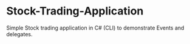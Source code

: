 # Stock-Trading-Application
Simple Stock trading application in C# (CLI) to demonstrate Events and delegates. 
